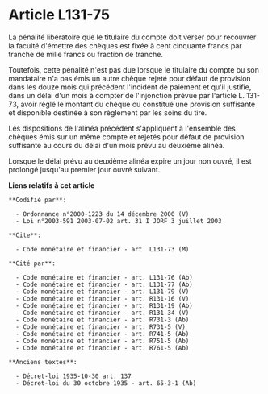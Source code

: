 # Article L131-75

La pénalité libératoire que le titulaire du compte doit verser pour recouvrer la faculté d'émettre des chèques est fixée à
cent cinquante francs par tranche de mille francs ou fraction de tranche.

Toutefois, cette pénalité n'est pas due lorsque le titulaire du compte ou son mandataire n'a pas émis un autre chèque rejeté
pour défaut de provision dans les douze mois qui précédent l'incident de paiement et qu'il justifie, dans un délai d'un mois
à compter de l'injonction prévue par l'article L. 131-73, avoir réglé le montant du chèque ou constitué une provision
suffisante et disponible destinée à son règlement par les soins du tiré.

Les dispositions de l'alinéa précédent s'appliquent à l'ensemble des chèques émis sur un même compte et rejetés pour défaut
de provision suffisante au cours du délai d'un mois prévu au deuxième alinéa.

Lorsque le délai prévu au deuxième alinéa expire un jour non ouvré, il est prolongé jusqu'au premier jour ouvré suivant.

**Liens relatifs à cet article**

	**Codifié par**:

	  - Ordonnance n°2000-1223 du 14 décembre 2000 (V)
	  - Loi n°2003-591 2003-07-02 art. 31 I JORF 3 juillet 2003

	**Cite**:

	  - Code monétaire et financier - art. L131-73 (M)

	**Cité par**:

	  - Code monétaire et financier - art. L131-76 (Ab)
	  - Code monétaire et financier - art. L131-77 (Ab)
	  - Code monétaire et financier - art. L131-79 (V)
	  - Code monétaire et financier - art. R131-16 (V)
	  - Code monétaire et financier - art. R131-19 (Ab)
	  - Code monétaire et financier - art. R131-34 (V)
	  - Code monétaire et financier - art. R731-3 (Ab)
	  - Code monétaire et financier - art. R731-5 (V)
	  - Code monétaire et financier - art. R741-5 (Ab)
	  - Code monétaire et financier - art. R751-5 (Ab)
	  - Code monétaire et financier - art. R761-5 (Ab)

	**Anciens textes**:

	  - Décret-loi 1935-10-30 art. 137
	  - Décret-loi du 30 octobre 1935 - art. 65-3-1 (Ab)
